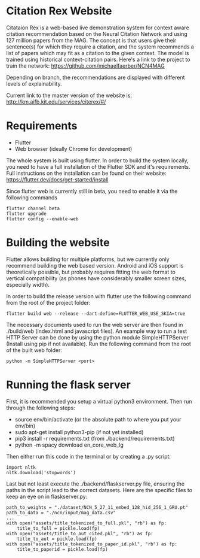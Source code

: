 # Citation Rex Website

Citataion Rex is a web-based live demonstration system for context aware citation recommendation based on the Neural Citation Network and using 127 million papers from the MAG. The concept is that users give their sentence(s) for which they require a citation, and the system recommends a list of papers which may fit as a citation to the given context. The model is trained using historical context-citation pairs. Here's a link to the project to train the network: https://github.com/michaelfaerber/NCN4MAG

Depending on branch, the recommendations are displayed with different levels of explainability.

Current link to the master version of the website is: http://km.aifb.kit.edu/services/citerex/#/



# Requirements

- Flutter
- Web browser (ideally Chrome for development)

The whole system is built using flutter. In order to build the system locally, you need to have a full installation of the Flutter SDK and it's requirements. Full instructions on the installation can be found on their website: https://flutter.dev/docs/get-started/install

Since flutter web is currently still in beta, you need to enable it via the following commands
```
flutter channel beta
flutter upgrade
flutter config --enable-web
```

# Building the website

Flutter allows building for multiple platforms, but we currently only recommend building the web based version. Android and iOS support is theoretically possible, but probably requires fitting the web format to vertical compatibility (as phones have considerably smaller screen sizes, especially width).

In order to build the release version with flutter use the following command from the root of the project folder:

```
flutter build web --release --dart-define=FLUTTER_WEB_USE_SKIA=true
```

The necessary documents used to run the web server are then found in ./build/web (index.html and javascript files). An example way to run a test HTTP Server can be done by using the python module SimpleHTTPServer (Install using pip if not available). Run the following command from the root of the built web folder:

```
python -m SimpleHTTPServer <port>
```

# Running the flask server

First, it is recommended you setup a virtual python3 environment. Then run through the following steps:

- source env/bin/activate (or the absolute path to where you put your env/bin)
- sudo apt-get install python3-pip (if not yet installed)
- pip3 install -r requirements.txt (from ./backend/requirements.txt)
- python -m spacy download en_core_web_lg 

Then either run this code in the terminal or by creating a .py script:

```
import nltk
nltk.download('stopwords')
```
Last but not least execute the ./backend/flaskserver.py file, ensuring the paths in the script lead to the correct datasets. Here are the specific files to keep an eye on in flaskserver.py:
```
path_to_weights = "./dataset/NCN_5_27_11_embed_128_hid_256_1_GRU.pt"
path_to_data = "./ncn/input/mag_data.csv"
...
with open("assets/title_tokenized_to_full.pkl", "rb") as fp:
    title_to_full = pickle.load(fp)
with open("assets/title_to_aut_cited.pkl", "rb") as fp:
    title_to_aut = pickle.load(fp)
with open("assets/title_tokenized_to_paper_id.pkl", "rb") as fp:
    title_to_paperid = pickle.load(fp)
```

